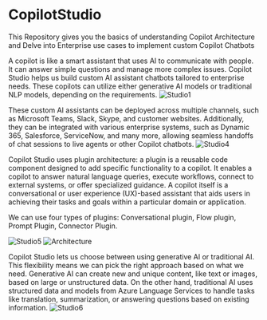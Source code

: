 # CopilotStudio
This Repository gives you the basics of understanding Copilot Architecture and Delve into Enterprise use cases to implement custom Copilot Chatbots

A copilot is like a smart assistant that uses AI to communicate with people. It can answer simple questions and manage more complex issues. Copilot Studio helps us build custom AI assistant chatbots tailored to enterprise needs. These copilots can utilize either generative AI models or traditional NLP models, depending on the requirements.
![Studio1](https://github.com/user-attachments/assets/f43ed1d7-363f-4a7b-aaa4-450312ac6e79)

These custom AI assistants can be deployed across multiple channels, such as Microsoft Teams, Slack, Skype, and customer websites. Additionally, they can be integrated with various enterprise systems, such as Dynamic 365, Salesforce, ServiceNow, and many more, allowing seamless handoffs of chat sessions to live agents or other Copilot chatbots.
![Studio4](https://github.com/user-attachments/assets/8b148edd-a81f-4a23-a196-5d9c55b9a528)

Copilot Studio uses plugin architecture: a plugin is a reusable code component designed to add specific functionality to a copilot. It enables a copilot to answer natural language queries, execute workflows, connect to external systems, or offer specialized guidance. A copilot itself is a conversational or user experience (UX)-based assistant that aids users in achieving their tasks and goals within a particular domain or application.

We can use four types of plugins:
Conversational plugin, Flow plugin, Prompt Plugin, Connector Plugin.

![Studio5](https://github.com/user-attachments/assets/e46a848a-61c1-40fc-95a8-c189319d1f61)
![Architecture](https://github.com/user-attachments/assets/a3650cbd-ad05-4db4-a898-3683574db6c7)

Copilot Studio lets us choose between using generative AI or traditional AI. This flexibility means we can pick the right approach based on what we need. Generative AI can create new and unique content, like text or images, based on large or unstructured data. On the other hand, traditional AI uses structured data and models from Azure Language Services to handle tasks like translation, summarization, or answering questions based on existing information.
![Studio6](https://github.com/user-attachments/assets/ab2ad515-48ce-49e9-8f48-a8eae9c87197)
